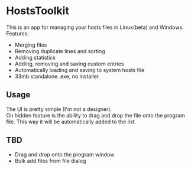 # HostsToolkit
This is an app for managing your hosts files in Linux(beta) and Windows.  
Features:  
* Merging files  
* Removing duplicate lines and sorting  
* Adding statistics  
* Adding, removing and saving custom entries  
* Automatically loading and saving to system hosts file  
* 33mb standalone .exe, no installer.  
## Usage  
The UI is pretty simple (I'm not a designer).  
On hidden feature is the ability to drag and drop the file onto the program file. 
This way it will be automatically added to the list. 
## TBD
* Drag and drop onto the program window
* Bulk add files from file dialog

